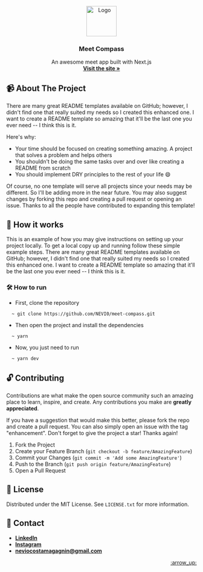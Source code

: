 <div id="top"></div>

<br />

<div align="center">
  <a href="https://github.com/NEVI0/meet-compass/blob/development/public/assets/images/meet-compass-logo-purple.png">
    <img src="images/logo.png" alt="Logo" width="80" height="80">
  </a>

  <h3 align="center">
	Meet Compass
  </h3>

  <p align="center">
    An awesome meet app built with Next.js
    <br />
    <a href="https://meet-compass.herokuapp.com/"><strong>Visit the site »</strong></a>
  </p>
</div>

## :video_camera: About The Project

There are many great README templates available on GitHub; however, I didn't find one that really suited my needs so I created this enhanced one. I want to create a README template so amazing that it'll be the last one you ever need -- I think this is it.

Here's why:
* Your time should be focused on creating something amazing. A project that solves a problem and helps others
* You shouldn't be doing the same tasks over and over like creating a README from scratch
* You should implement DRY principles to the rest of your life :smile:

Of course, no one template will serve all projects since your needs may be different. So I'll be adding more in the near future. You may also suggest changes by forking this repo and creating a pull request or opening an issue. Thanks to all the people have contributed to expanding this template!

## :electric_plug: How it works

This is an example of how you may give instructions on setting up your project locally.
To get a local copy up and running follow these simple example steps. There are many great README templates available on GitHub; however, I didn't find one that really suited my needs so I created this enhanced one. I want to create a README template so amazing that it'll be the last one you ever need -- I think this is it.

### :hammer_and_wrench: How to run

- First, clone the repository
```
  ~ git clone https://github.com/NEVI0/meet-compass.git
```

- Then open the project and install the dependencies
```
  ~ yarn
```

- Now, you just need to run
```
  ~ yarn dev
```

## :unlock: Contributing

Contributions are what make the open source community such an amazing place to learn, inspire, and create. Any contributions you make are **greatly appreciated**.

If you have a suggestion that would make this better, please fork the repo and create a pull request. You can also simply open an issue with the tag "enhancement".
Don't forget to give the project a star! Thanks again!

1. Fork the Project
2. Create your Feature Branch (`git checkout -b feature/AmazingFeature`)
3. Commit your Changes (`git commit -m 'Add some AmazingFeature'`)
4. Push to the Branch (`git push origin feature/AmazingFeature`)
5. Open a Pull Request

## :page_facing_up: License

Distributed under the MIT License. See `LICENSE.txt` for more information.

## :iphone: Contact

- **[LinkedIn](https://www.linkedin.com/in/n%C3%A9vio-magagnin-045710177/)**
- **[Instagram](https://www.instagram.com/nevio_costa/)**
- **neviocostamagagnin@gmail.com**

<p align="right">
  <a href="#top">:arrow_up:</a>
</p>
